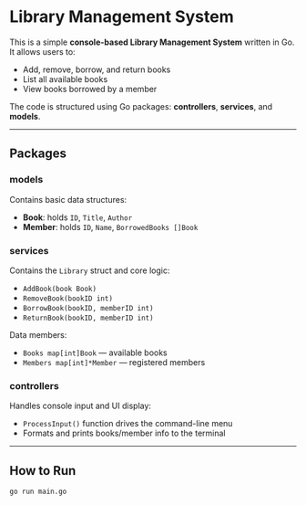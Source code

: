 # Library Management System

This is a simple **console-based Library Management System** written in Go. It allows users to:

- Add, remove, borrow, and return books
- List all available books
- View books borrowed by a member

The code is structured using Go packages: **controllers**, **services**, and **models**.

---

## Packages

### models

Contains basic data structures:
- **Book**: holds `ID`, `Title`, `Author`
- **Member**: holds `ID`, `Name`, `BorrowedBooks []Book`

### services

Contains the `Library` struct and core logic:
- `AddBook(book Book)`
- `RemoveBook(bookID int)`
- `BorrowBook(bookID, memberID int)`
- `ReturnBook(bookID, memberID int)`

Data members:
- `Books map[int]Book` — available books
- `Members map[int]*Member` — registered members

### controllers

Handles console input and UI display:
- `ProcessInput()` function drives the command-line menu
- Formats and prints books/member info to the terminal

---

## How to Run

```bash
go run main.go
